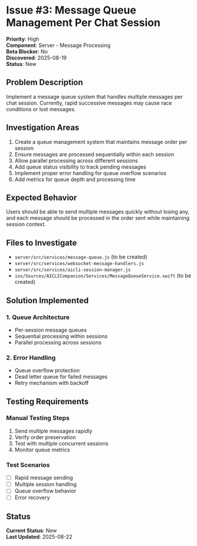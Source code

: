 # Issue #3: Message Queue Management Per Chat Session

**Priority**: High  
**Component**: Server - Message Processing  
**Beta Blocker**: No  
**Discovered**: 2025-08-19  
**Status**: New  

## Problem Description

Implement a message queue system that handles multiple messages per chat session. Currently, rapid successive messages may cause race conditions or lost messages.

## Investigation Areas

1. Create a queue management system that maintains message order per session
2. Ensure messages are processed sequentially within each session
3. Allow parallel processing across different sessions
4. Add queue status visibility to track pending messages
5. Implement proper error handling for queue overflow scenarios
6. Add metrics for queue depth and processing time

## Expected Behavior

Users should be able to send multiple messages quickly without losing any, and each message should be processed in the order sent while maintaining session context.

## Files to Investigate

- `server/src/services/message-queue.js` (to be created)
- `server/src/services/websocket-message-handlers.js`
- `server/src/services/aicli-session-manager.js`
- `ios/Sources/AICLICompanion/Services/MessageQueueService.swift` (to be created)

## Solution Implemented

### 1. Queue Architecture
- Per-session message queues
- Sequential processing within sessions
- Parallel processing across sessions

### 2. Error Handling
- Queue overflow protection
- Dead letter queue for failed messages
- Retry mechanism with backoff

## Testing Requirements

### Manual Testing Steps
1. Send multiple messages rapidly
2. Verify order preservation
3. Test with multiple concurrent sessions
4. Monitor queue metrics

### Test Scenarios
- [ ] Rapid message sending
- [ ] Multiple session handling
- [ ] Queue overflow behavior
- [ ] Error recovery

## Status

**Current Status**: New  
**Last Updated**: 2025-08-22